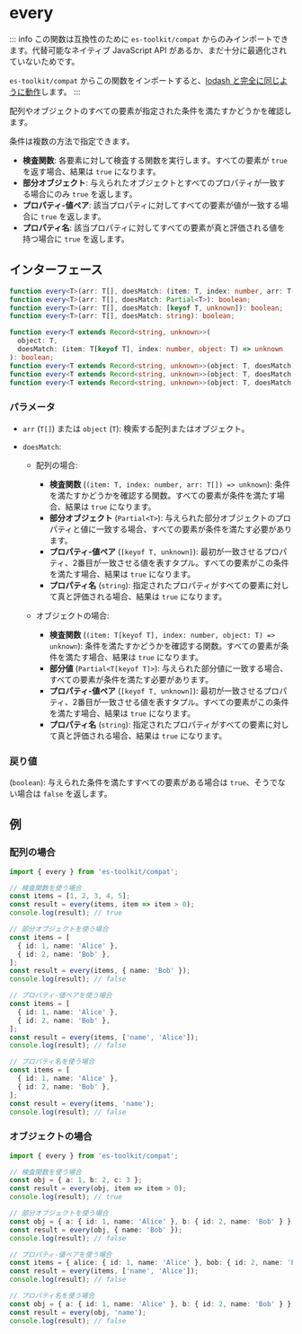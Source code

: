 # every

::: info
この関数は互換性のために `es-toolkit/compat` からのみインポートできます。代替可能なネイティブ JavaScript API があるか、まだ十分に最適化されていないためです。

`es-toolkit/compat` からこの関数をインポートすると、[lodash と完全に同じように動作](../../../compatibility.md)します。
:::

配列やオブジェクトのすべての要素が指定された条件を満たすかどうかを確認します。

条件は複数の方法で指定できます。

- **検査関数**: 各要素に対して検査する関数を実行します。すべての要素が `true` を返す場合、結果は `true` になります。
- **部分オブジェクト**: 与えられたオブジェクトとすべてのプロパティが一致する場合にのみ `true` を返します。
- **プロパティ-値ペア**: 該当プロパティに対してすべての要素が値が一致する場合に `true` を返します。
- **プロパティ名**: 該当プロパティに対してすべての要素が真と評価される値を持つ場合に `true` を返します。

## インターフェース

```typescript
function every<T>(arr: T[], doesMatch: (item: T, index: number, arr: T[]) => unknown): boolean;
function every<T>(arr: T[], doesMatch: Partial<T>): boolean;
function every<T>(arr: T[], doesMatch: [keyof T, unknown]): boolean;
function every<T>(arr: T[], doesMatch: string): boolean;

function every<T extends Record<string, unknown>>(
  object: T,
  doesMatch: (item: T[keyof T], index: number, object: T) => unknown
): boolean;
function every<T extends Record<string, unknown>>(object: T, doesMatch: Partial<T[keyof T]>): boolean;
function every<T extends Record<string, unknown>>(object: T, doesMatch: [keyof T, unknown]): boolean;
function every<T extends Record<string, unknown>>(object: T, doesMatch: string): boolean;
```

### パラメータ

- `arr` (`T[]`) または `object` (`T`): 検索する配列またはオブジェクト。

- `doesMatch`:

  - 配列の場合:

    - **検査関数** (`(item: T, index: number, arr: T[]) => unknown`): 条件を満たすかどうかを確認する関数。すべての要素が条件を満たす場合、結果は `true` になります。
    - **部分オブジェクト** (`Partial<T>`): 与えられた部分オブジェクトのプロパティと値に一致する場合、すべての要素が条件を満たす必要があります。
    - **プロパティ-値ペア** (`[keyof T, unknown]`): 最初が一致させるプロパティ、2番目が一致させる値を表すタプル。すべての要素がこの条件を満たす場合、結果は `true` になります。
    - **プロパティ名** (`string`): 指定されたプロパティがすべての要素に対して真と評価される場合、結果は `true` になります。

  - オブジェクトの場合:
    - **検査関数** (`(item: T[keyof T], index: number, object: T) => unknown`): 条件を満たすかどうかを確認する関数。すべての要素が条件を満たす場合、結果は `true` になります。
    - **部分値** (`Partial<T[keyof T]>`): 与えられた部分値に一致する場合、すべての要素が条件を満たす必要があります。
    - **プロパティ-値ペア** (`[keyof T, unknown]`): 最初が一致させるプロパティ、2番目が一致させる値を表すタプル。すべての要素がこの条件を満たす場合、結果は `true` になります。
    - **プロパティ名** (`string`): 指定されたプロパティがすべての要素に対して真と評価される場合、結果は `true` になります。

### 戻り値

(`boolean`): 与えられた条件を満たすすべての要素がある場合は `true`、そうでない場合は `false` を返します。

## 例

### 配列の場合

```typescript
import { every } from 'es-toolkit/compat';

// 検査関数を使う場合
const items = [1, 2, 3, 4, 5];
const result = every(items, item => item > 0);
console.log(result); // true

// 部分オブジェクトを使う場合
const items = [
  { id: 1, name: 'Alice' },
  { id: 2, name: 'Bob' },
];
const result = every(items, { name: 'Bob' });
console.log(result); // false

// プロパティ-値ペアを使う場合
const items = [
  { id: 1, name: 'Alice' },
  { id: 2, name: 'Bob' },
];
const result = every(items, ['name', 'Alice']);
console.log(result); // false

// プロパティ名を使う場合
const items = [
  { id: 1, name: 'Alice' },
  { id: 2, name: 'Bob' },
];
const result = every(items, 'name');
console.log(result); // false
```

### オブジェクトの場合

```typescript
import { every } from 'es-toolkit/compat';

// 検査関数を使う場合
const obj = { a: 1, b: 2, c: 3 };
const result = every(obj, item => item > 0);
console.log(result); // true

// 部分オブジェクトを使う場合
const obj = { a: { id: 1, name: 'Alice' }, b: { id: 2, name: 'Bob' } };
const result = every(obj, { name: 'Bob' });
console.log(result); // false

// プロパティ-値ペアを使う場合
const items = { alice: { id: 1, name: 'Alice' }, bob: { id: 2, name: 'Bob' } };
const result = every(items, ['name', 'Alice']);
console.log(result); // false

// プロパティ名を使う場合
const obj = { a: { id: 1, name: 'Alice' }, b: { id: 2, name: 'Bob' } };
const result = every(obj, 'name');
console.log(result); // false
```
